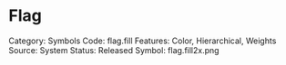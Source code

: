 # Flag

Category: Symbols
Code: flag.fill
Features: Color, Hierarchical, Weights
Source: System
Status: Released
Symbol: flag.fill2x.png